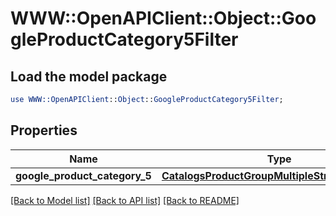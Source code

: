 # WWW::OpenAPIClient::Object::GoogleProductCategory5Filter

## Load the model package
```perl
use WWW::OpenAPIClient::Object::GoogleProductCategory5Filter;
```

## Properties
Name | Type | Description | Notes
------------ | ------------- | ------------- | -------------
**google_product_category_5** | [**CatalogsProductGroupMultipleStringListCriteria**](.md) |  | 

[[Back to Model list]](../README.md#documentation-for-models) [[Back to API list]](../README.md#documentation-for-api-endpoints) [[Back to README]](../README.md)


